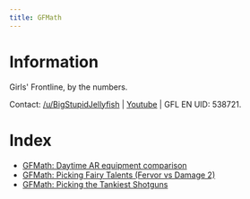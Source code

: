 ```yaml
---
title: GFMath
---
```


# Information

Girls' Frontline, by the numbers.

Contact: [/u/BigStupidJellyfish](https://old.reddit.com/user/BigStupidJellyfish_/) | [Youtube](https://www.youtube.com/channel/UCXYXbrsfJJfvE5LJ9Bnu_fQ) | GFL EN UID: 538721.

# Index

* [GFMath: Daytime AR equipment comparison](pages/day-ar-equipment.md)
* [GFMath: Picking Fairy Talents (Fervor vs Damage 2)](pages/fairy-talents.md)
* [GFMath: Picking the Tankiest Shotguns](pages/sg-survival.md)
